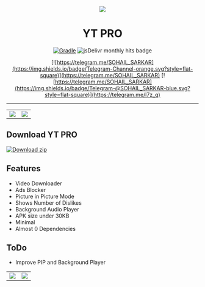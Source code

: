 <p align="center">
<img src='https://raw.githubusercontent.com/prateek-chaubey/YTPro/main/.github/img/ytp.gif'  >
</p>
<h1 align=center>YT PRO </h1>

<div align="center">

[![Gradle](https://github.com/prateek-chaubey/YTPro/actions/workflows/gradle.yml/badge.svg)](https://github.com/prateek-chaubey/YTPro/actions/workflows/gradle.yml)
<img alt="jsDelivr monthly hits badge" src="https://data.jsdelivr.com/v1/package/gh/prateek-chaubey/YTPro/badge">

[![https://telegram.me/SOHAIL_SARKAR](https://img.shields.io/badge/Telegram-Channel-orange.svg?style=flat-square)](https://telegram.me/SOHAIL_SARKAR)
[![https://telegram.me/SOHAIL_SARKAR](https://img.shields.io/badge/Telegram-@SOHAIL_SARKAR-blue.svg?style=flat-square)](https://telegram.me/l7z_q)

</div>

---


| | |
|:--:|:--:| 
|<img src='https://raw.githubusercontent.com/prateek-chaubey/YTPro/main/.github/img/ytpro3.png'  > | <img src='https://raw.githubusercontent.com/prateek-chaubey/YTPro/main/.github/img/ytpro2.png'  > |


## Download YT PRO

[![Download zip](https://custom-icon-badges.herokuapp.com/badge/-Download-ff0000?style=for-the-badge&logo=download&logoColor=white "Download Apk")](https://github.com/codecraft007/YTPro/releases/download/v2.3/YTPRO.apk)

## Features
 * Video Downloader
 * Ads Blocker
 * Picture in Picture Mode
 * Shows Number of Dislikes
 * Background Audio Player
 * APK size under 30KB
 * Minimal
 * Almost 0 Dependencies

## ToDo
 * Improve PIP and Background Player

| | |
|:--:|:--:| 
|<img src='https://raw.githubusercontent.com/prateek-chaubey/YTPro/main/.github/img/ytpro3.png'  > | <img src='https://raw.githubusercontent.com/prateek-chaubey/YTPro/main/.github/img/ytpro2.png'  > |
